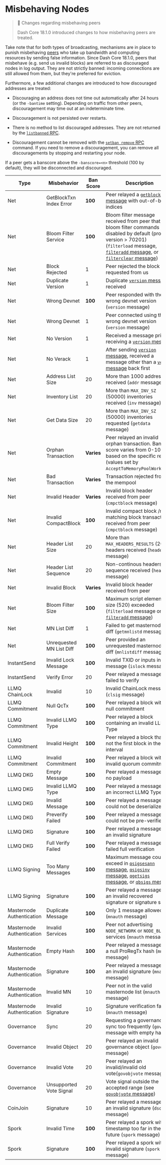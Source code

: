 # Misbehaving Nodes

> 📘 Changes regarding misbehaving peers
>
> Dash Core 18.1.0 introduced changes to how misbehaving peers are treated.

Take note that for both types of broadcasting, mechanisms are in place to punish misbehaving [peers](../resources/glossary.md#peer) who take up bandwidth and computing resources by sending false information. Since Dash Core 18.1.0, peers that misbehave (e.g. send us invalid blocks) are referred to as discouraged nodes in log output. They are not strictly banned: incoming connections are still allowed from them, but they're preferred for eviction.

Furthermore, a few additional changes are introduced to how discouraged addresses are treated:

- Discouraging an address does not time out automatically after 24 hours (or the `-bantime` setting). Depending on traffic from other peers, discouragement may time out at an indeterminate time.

- Discouragement is not persisted over restarts.

- There is no method to list discouraged addresses. They are not returned by the [`listbanned` RPC](../api/remote-procedure-calls-network.md#listbanned).

- Discouragement cannot be removed with the [`setban remove` RPC](../api/remote-procedure-calls-network.md#setban) command. If you need to remove a discouragement, you can remove all discouragements by stopping and restarting your node.

 If a peer gets a banscore above the `-banscore=<n>` threshold (100 by default), they will be disconnected and discouraged.

| Type | Misbehavior | Ban Score | Description |
| ---- | ----------- | --------- | ----------- |
| Net | GetBlockTxn Index Error | **100** | Peer relayed a [`getblocktxn` message](../reference/p2p-network-data-messages.md#getblocktxn) with out-of-bound indices
| Net | Bloom Filter Service | **100** | Bloom filter message received from peer that has bloom filter commands disabled by default (protocol version > 70201) (`filterload` message, [`filteradd` message](../reference/p2p-network-control-messages.md#filteradd), or [`filterclear` message](../reference/p2p-network-control-messages.md#filterclear))
| Net | Block Rejected | 1 | Peer rejected the block it requested from us
| Net | Duplicate Version | 1 | Duplicate [`version` message](../reference/p2p-network-control-messages.md#version) received
| Net | Wrong Devnet | **100** | Peer responded with the wrong devnet version (`version` message)
| Net | Wrong Devnet | 1 | Peer connected using the wrong devnet version (`version` message)
| Net | No Version | 1 | Received a message prior to receiving a [`version` message](../reference/p2p-network-control-messages.md#version)
| Net | No Verack | 1 | After sending [`version` message](../reference/p2p-network-control-messages.md#version), received a message other than a [`verack` message](../reference/p2p-network-control-messages.md#verack) back first
| Net | Address List Size | 20 | More than 1000 addresses received (`addr` message)
| Net | Inventory List | 20 | More than `MAX_INV_SZ` (50000) inventories received (`inv` message)
| Net | Get Data Size | 20 | More than `MAX_INV_SZ` (50000) inventories requested (`getdata` message)
| Net | Orphan Transaction | **Varies** | Peer relayed an invalid orphan transaction. Ban score varies from 0-100 based on the specific reason (values set by `AcceptToMemoryPoolWorker()`)
| Net | Bad Transaction | **Varies** | Transaction rejected from the mempool
| Net | Invalid Header | **Varies** | Invalid block header received from peer (`cmpctblock` message)
| Net | Invalid CompactBlock | **100** | Invalid compact block /non-matching block transactions received from peer (`cmpctblock` message)
| Net | Header List Size | 20 | More than `MAX_HEADERS_RESULTS` (2000) headers received (`headers` message)
| Net | Header List Sequence | 20 | Non-continous headers sequence received (`headers` message)
| Net | Invalid Block | **Varies** | Invalid block header received from peer
| Net | Bloom Filter Size | **100** | Maximum script element size (520) exceeded (`filterload` message or [`filteradd` message](../reference/p2p-network-control-messages.md#filteradd))
| Net | MN List Diff | 1 | Failed to get masternode list diff (`getmnlistd` message)
| Net | Unrequested MN List Diff | **100** | Peer provided an unrequested masternode list diff (`mnlistdiff` message)
| InstantSend | Invalid Lock Message | **100** | Invalid TXID or inputs in lock message (`islock` message)
| InstantSend | Verify Error | 20 | Peer relayed a message that failed to verify
| LLMQ ChainLock | Invalid | 10 | Invalid ChainLock message (`clsig` message)
| LLMQ Commitment | Null QcTx | **100** | Peer relayed a block with a null commitment
| LLMQ Commitment | Invalid LLMQ Type | **100** | Peer relayed a block containing an invalid LLMQ Type
| LLMQ Commitment | Invalid Height | **100** | Peer relayed a block that is not the first block in the DKG interval
| LLMQ Commitment | Invalid Commitment | **100** | Peer relayed a block with an invalid quorum commitment
| LLMQ DKG | Empty Message | **100** | Peer relayed a message with no payload
| LLMQ DKG | Invalid LLMQ Type | **100** | Peer relayed a message for an incorrect LLMQ Type
| LLMQ DKG | Invalid Message | **100** | Peer relayed a message that could not be deserialized
| LLMQ DKG | Preverify Failed | **100** | Peer relayed a message that could not be pre-verified
| LLMQ DKG | Signature  | **100** | Peer relayed a message with an invalid signature
| LLMQ DKG | Full Verify Failed | **100** | Peer relayed a message that failed full verification
| LLMQ Signing | Too Many Messages | **100** | Maximum message count exceed in [`qsigsesann` message](../reference/p2p-network-quorum-messages.md#qsigsesann), [`qsigsinv` message](../reference/p2p-network-quorum-messages.md#qsigsinv), [`qgetsigs` message](../reference/p2p-network-quorum-messages.md#qgetsigs), or [`qbsigs` message](../reference/p2p-network-quorum-messages.md#qbsigs)
| LLMQ Signing | Signature  | **100** | Peer relayed a message with an invalid recovered signature or signature share
| Masternode Authentication | Duplicate Message | **100** | Only 1 message allowed (`mnauth` message)
| Masternode Authentication | Invalid Services | **100** | Peer not advertising `NODE_NETWORK` or `NODE_BLOOM` services (`mnauth` message)
| Masternode Authentication | Empty Hash | **100** | Peer relayed a message with a null ProRegTx hash (`mnauth` message)
| Masternode Authentication | Signature | **100** | Peer relayed a message with an invalid signature (`mnauth` message)
| Masternode Authentication | Invalid MN | 10 | Peer not in the valid masternode list (`mnauth` message)
| Masternode Authentication | Invalid Signature | 10 | Signature verification failed (`mnauth` message)
| Governance | Sync | 20 | Requesting a governance sync too frequently (`govsync` message with empty hash)
| Governance | Invalid Object | 20 | Peer relayed an invalid governance object (`govobj` message)
| Governance | Invalid Vote | 20 | Peer relayed an invalid/invalid old vote(`govobjvote` message)
| Governance | Unsupported Vote Signal | 20 | Vote signal outside the accepted range (see [`govobjvote` message](../reference/p2p-network-governance-messages.md#govobjvote))
| CoinJoin | Signature  | 10 | Peer relayed a message with an invalid signature (`dsq` message)
| Spork | Invalid Time | **100** | Peer relayed a spork with a timestamp too far in the future (`spork` message)
| Spork | Signature  | **100** | Peer relayed a spork with an invalid signature (`spork` message)